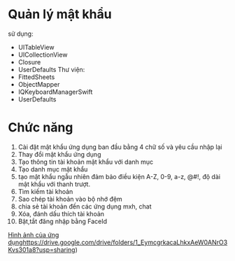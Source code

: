 # Quản lý mật khẩu
sử dụng:
+ UITableView
+ UICollectionView
+ Closure
+ UserDefaults
Thư viện:
+ FittedSheets
+ ObjectMapper
+ IQKeyboardManagerSwift
+ UserDefaults
# Chức năng
1. Cài đặt mật khẩu ứng dụng ban đầu bằng 4 chữ số và yêu cầu nhập lại
2. Thay đổi mật khẩu ứng dụng
3. Tạo thông tin tài khoản mật khẩu với danh mục
4. Tạo danh mục mật khẩu
5. tạo mật khẩu ngẫu nhiên đảm bảo điều kiện A-Z, 0-9, a-z, @#!, độ dài mật khẩu với thanh trượt.
6. Tìm kiếm tài khoản
7. Sao chép tài khoản vào bộ nhớ đệm
8. chia sẻ tài khoản đến các ứng dụng mxh, chat
9. Xóa, đánh dấu thích tài khoản
10. Bật,tắt đăng nhập bằng FaceId
   
[Hình ảnh của ứng dụng](https://drive.google.com/drive/folders/1_EymcgrkacaLhkxAeW0ANrO3Kvs301a8?usp=sharing)https://drive.google.com/drive/folders/1_EymcgrkacaLhkxAeW0ANrO3Kvs301a8?usp=sharing)
